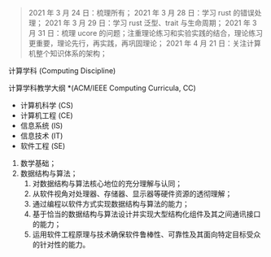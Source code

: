 > 2021 年 3 月 24 日：梳理所有；
> 2021 年 3 月 28 日：学习 rust 的错误处理；
> 2021 年 3 月 29 日：学习 rust 泛型、trait 与生命周期；
> 2021 年 3 月 31 日：梳理 ucore 的问题；注重理论练习和实验实践的结合，理论练习更重要，理论先行，再实践，再巩固理论；
> 2021 年 4 月 21 日：关注计算机整个知识体系的架构；


计算学科 (Computing Discipline)

计算学科教学大纲 *(ACM/IEEE Computing Curricula, CC)

- 计算机科学 (CS)
- 计算机工程 (CE)
- 信息系统   (IS)
- 信息技术   (IT)
- 软件工程   (SE)

1. 数学基础；
2. 数据结构与算法；
    1. 对数据结构与算法核心地位的充分理解与认同；
    2. 从软件视角对处理器、存储器、显示器等硬件资源的透彻理解；
    3. 通过编程以软件方式实现数据结构与算法的能力；
    4. 基于恰当的数据结构与算法设计并实现大型结构化组件及其之间通讯接口的能力；
    5. 运用软件工程原理与技术确保软件鲁棒性、可靠性及其面向特定目标受众的针对性的能力。
